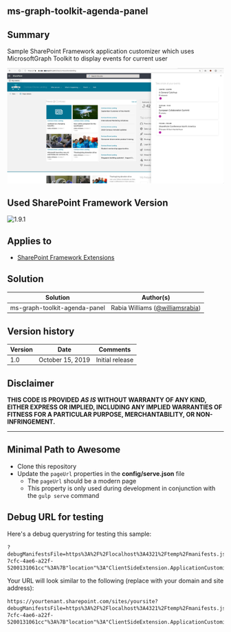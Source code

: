 ## ms-graph-toolkit-agenda-panel


## Summary
Sample SharePoint Framework application customizer which uses MicrosoftGraph Toolkit to display events for current user

![Events](./assets/my-events.png)

## Used SharePoint Framework Version 
![1.9.1](https://img.shields.io/badge/version-1.9.1-green.svg)

## Applies to

* [SharePoint Framework Extensions](https://dev.office.com/sharepoint/docs/spfx/extensions/overview-extensions)

## Solution

Solution|Author(s)
--------|---------
ms-graph-toolkit-agenda-panel| Rabia Williams ([@williamsrabia](https://twitter.com/williamsrabia))

## Version history

Version|Date|Comments
-------|----|--------
1.0|October 15, 2019|Initial release

## Disclaimer
**THIS CODE IS PROVIDED *AS IS* WITHOUT WARRANTY OF ANY KIND, EITHER EXPRESS OR IMPLIED, INCLUDING ANY IMPLIED WARRANTIES OF FITNESS FOR A PARTICULAR PURPOSE, MERCHANTABILITY, OR NON-INFRINGEMENT.**

---

## Minimal Path to Awesome

- Clone this repository
- Update the `pageUrl` properties in the **config/serve.json** file
  - The `pageUrl` should be a modern page
  - This property is only used during development in conjunction with the `gulp serve` command



## Debug URL for testing
Here's a debug querystring for testing this sample:

```
?debugManifestsFile=https%3A%2F%2Flocalhost%3A4321%2Ftemp%2Fmanifests.js&loadSPFX=true&customActions=%7B"01ca0b1a-7cfc-4ae6-a22f-5200131061cc"%3A%7B"location"%3A"ClientSideExtension.ApplicationCustomizer"%2C"properties"%3A%7B"testMessage"%3A"Test+message"%7D%7D%7D
```

Your URL will look similar to the following (replace with your domain and site address):
```
https://yourtenant.sharepoint.com/sites/yoursite?debugManifestsFile=https%3A%2F%2Flocalhost%3A4321%2Ftemp%2Fmanifests.js&loadSPFX=true&customActions=%7B"01ca0b1a-7cfc-4ae6-a22f-5200131061cc"%3A%7B"location"%3A"ClientSideExtension.ApplicationCustomizer"%2C"properties"%3A%7B"testMessage"%3A"Test+message"%7D%7D%7D
```

